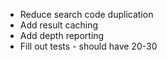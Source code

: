 + Reduce search code duplication
+ Add result caching
+ Add depth reporting
+ Fill out tests - should have 20-30
